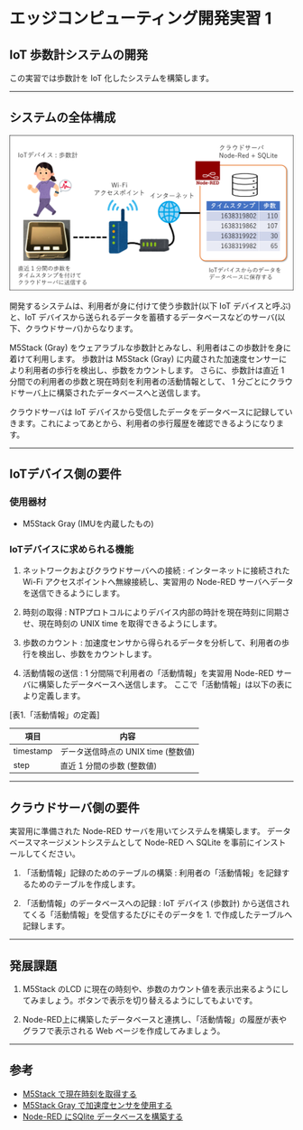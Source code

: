 # エッジコンピューティング開発実習 1

## IoT 歩数計システムの開発

この実習では歩数計を IoT 化したシステムを構築します。


---

## システムの全体構成

<img src="./fig/system.png" alt="システムの全体構成">

開発するシステムは、利用者が身に付けて使う歩数計(以下 IoT デバイスと呼ぶ)と、IoT デバイスから送られるデータを蓄積するデータベースなどのサーバ(以下、クラウドサーバ)からなります。

M5Stack (Gray) をウェアラブルな歩数計とみなし、利用者はこの歩数計を身に着けて利用します。
歩数計は M5Stack (Gray) に内蔵された加速度センサーにより利用者の歩行を検出し、歩数をカウントします。
さらに、歩数計は直近 1 分間での利用者の歩数と現在時刻を利用者の活動情報として、 1 分ごとにクラウドサーバ上に構築されたデータベースへと送信します。

クラウドサーバは IoT デバイスから受信したデータをデータベースに記録していきます。これによってあとから、利用者の歩行履歴を確認できるようになります。

---

## IoTデバイス側の要件

### 使用器材

- M5Stack Gray (IMUを内蔵したもの)

### IoTデバイスに求められる機能

1. ネットワークおよびクラウドサーバへの接続 : インターネットに接続された Wi-Fi アクセスポイントへ無線接続し、実習用の Node-RED サーバへデータを送信できるようにします。

2. 時刻の取得 : NTPプロトコルによりデバイス内部の時計を現在時刻に同期させ、現在時刻の UNIX time を取得できるようにします。

3. 歩数のカウント : 加速度センサから得られるデータを分析して、利用者の歩行を検出し、歩数をカウントします。

4. 活動情報の送信 : 1 分間隔で利用者の「活動情報」を実習用 Node-RED サーバに構築したデータベースへ送信します。
ここで「活動情報」は以下の表により定義します。

[表1.「活動情報」の定義]

| 項目 | 内容 |
|---|---|
| timestamp | データ送信時点の UNIX time (整数値) |
| step | 直近 1 分間の歩数 (整数値) |

---

## クラウドサーバ側の要件

実習用に準備された Node-RED サーバを用いてシステムを構築します。
データベースマネージメントシステムとして Node-RED へ SQLite を事前にインストールしてください。

1. 「活動情報」記録のためのテーブルの構築 : 利用者の「活動情報」を記録するためのテーブルを作成します。

2. 「活動情報」のデータベースへの記録 : IoT デバイス (歩数計) から送信されてくる「活動情報」を受信するたびにそのデータを 1. で作成したテーブルへ記録します。

---
## 発展課題

1. M5Stack のLCD に現在の時刻や、歩数のカウント値を表示出来るようにしてみましょう。ボタンで表示を切り替えるようにしてもよいです。

2. Node-RED上に構築したデータベースと連携し、「活動情報」の履歴が表やグラフで表示される Web ページを作成してみましょう。

---

## 参考

- [M5Stack で現在時刻を取得する](./ntp_unixtime)
- [M5Stack Gray で加速度センサを使用する](./imu_accel)
- [Node-RED にSQlite データベースを構築する](./sqlite_on_nodered)



